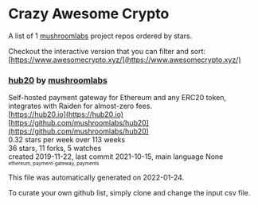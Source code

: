 # Crazy Awesome Crypto
A list of 1 [mushroomlabs](https://github.com/mushroomlabs) project repos ordered by stars.  

Checkout the interactive version that you can filter and sort: 
[https://www.awesomecrypto.xyz/](https://www.awesomecrypto.xyz/)  


### [hub20](https://github.com/mushroomlabs/hub20) by [mushroomlabs](https://github.com/mushroomlabs)  
Self-hosted payment gateway for Ethereum and any ERC20 token, integrates with Raiden for almost-zero fees.  
[https://hub20.io](https://hub20.io)  
[https://github.com/mushroomlabs/hub20](https://github.com/mushroomlabs/hub20)  
0.32 stars per week over 113 weeks  
36 stars, 11 forks, 5 watches  
created 2019-11-22, last commit 2021-10-15, main language None  
<sub><sup>ethereum, payment-gateway, payments</sup></sub>


This file was automatically generated on 2022-01-24.  

To curate your own github list, simply clone and change the input csv file.  